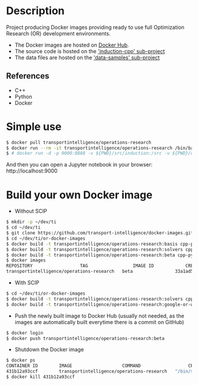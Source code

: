 # Description

Project producing Docker images providing ready to use
full Optimization Research (OR) development environments.

* The Docker images are hosted on [Docker Hub](http://hub.docker.com/r/transportintelligence/operations-research/).
* The source code is hosted on the ['induction-cpp' sub-project](http://github.com/transport-intelligence/induction-cpp)
* The data files are hosted on the ['data-samples' sub-project](http://github.com/transport-intelligence/data-samples)

## References
* C++
* Python
* Docker

# Simple use
```bash
$ docker pull transportintelligence/operations-research
$ docker run --rm -it transportintelligence/operations-research /bin/bash
$ # docker run -d -p 9000:8888 -v ${PWD}/src/induction:/src -v ${PWD}/data/induction:/data transportintelligence/operations-research
```
And then you can open a Jupyter notebook in your browser: http://localhost:9000


# Build your own Docker image
* Without SCIP
```bash
$ mkdir -p ~/dev/ti
$ cd ~/dev/ti
$ git clone https://github.com/transport-intelligence/docker-images.git or-docker-images
$ cd ~/dev/ti/or-docker-images
$ docker build -t transportintelligence/operations-research:basis cpp-python/basis
$ docker build -t transportintelligence/operations-research:solvers cpp-python/solvers
$ docker build -t transportintelligence/operations-research:beta cpp-python/google-or
$ docker images
REPOSITORY					TAG                 IMAGE ID            CREATED              SIZE
transportintelligence/operations-research	beta                33a1ad533140        About a minute ago   1.25GB
```

* With SCIP
```bash
$ cd ~/dev/ti/or-docker-images
$ docker build -t transportintelligence/operations-research:solvers cpp-python/scip
$ docker build -t transportintelligence/operations-research:google-or-w-scip cpp-python/google-or-w-scip
```

* Push the newly built image to Docker Hub (usually not needed,
as the images are automatically built everytime there is a commit on GitHub)
```bash
$ docker login
$ docker push transportintelligence/operations-research:beta
```

* Shutdown the Docker image
```bash
$ docker ps
CONTAINER ID        IMAGE					COMMAND                  CREATED             STATUS              PORTS                    NAMES
431b12a93ccf        transportintelligence/operations-research	"/bin/sh -c 'jupyt..."   4 minutes ago       Up 4 minutes        0.0.0.0:9000->8888/tcp   friendly_euclid
$ docker kill 431b12a93ccf
```


